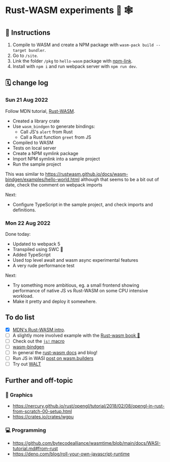 # Rust-WASM experiments 🦀 🕸

## 🥪 Instructions

1. Compile to WASM and create a NPM package with `wasm-pack build --target bundler`.
2. Go to `/site`.
3. Link the folder `/pkg` to `hello-wasm` package with [npm-link](<https://docs.npmjs.com/cli/v8/commands/npm-link>).
4. Install with `npm i` and run webpack server with `npm run dev`.

## 🗓 change log

### Sun 21 Aug 2022

Follow MDN tutorial, [Rust-WASM](https://developer.mozilla.org/en-US/docs/WebAssembly/Rust_to_wasm).

- Created a library crate
- Use `wasm_bindgen` to generate bindings:
  - Call JS's `alert` from Rust
  - Call a Rust function `greet` from JS
- Compiled to WASM
- Tests on local server
- Create a NPM symlink package
- Import NPM symlink into a sample project
- Run the sample project

This was similar to <https://rustwasm.github.io/docs/wasm-bindgen/examples/hello-world.html> although that seems to be a bit out of date, check the comment on webpack imports

Next:

- Configure TypeScript in the sample project, and check imports and definitions.

### Mon 22 Aug 2022

Done today:

- Updated to webpack 5
- Transpiled using SWC 🦀
- Added TypeScript
- Used top level await and wasm async experimental features
- A very rude performance test

Next:

- Try something more ambitious, eg. a small frontend showing performance of native JS vs Rust-WASM on some CPU intensive workload.
- Make it pretty and deploy it somewhere.

## To do list

- [x] [MDN's Rust-WASM intro](https://developer.mozilla.org/en-US/docs/WebAssembly/Rust_to_wasm).
- [ ] A slightly more involved example with the [Rust-wasm book 📖](https://rustwasm.github.io/docs/book/introduction.html)
- [ ] Check out the [`js!` macro](https://docs.rs/stdweb/0.4.0/stdweb/macro.js.html)
- [ ] [wasm-bindgen](https://rustwasm.github.io/docs/wasm-bindgen/introduction.html)
- [ ] In general the [rust-wasm docs](https://rustwasm.github.io/docs.html) and blog!
- [ ] Run JS in WASI [post on wasm.builders](https://www.wasm.builders/gunjan_0307/compiling-javascript-to-wasm-34lk)
- [ ] Try out [WALT](https://github.com/ballercat/walt)

## Further and off-topic

### 👾 Graphics

- <https://nercury.github.io/rust/opengl/tutorial/2018/02/08/opengl-in-rust-from-scratch-00-setup.html>
- <https://crates.io/crates/wgpu>

### 💻 Programming

- <https://github.com/bytecodealliance/wasmtime/blob/main/docs/WASI-tutorial.md#from-rust>
- <https://deno.com/blog/roll-your-own-javascript-runtime>
